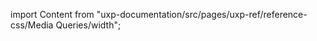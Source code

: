 
import Content from "uxp-documentation/src/pages/uxp-ref/reference-css/Media Queries/width";

<Content query="product=xd"/>
